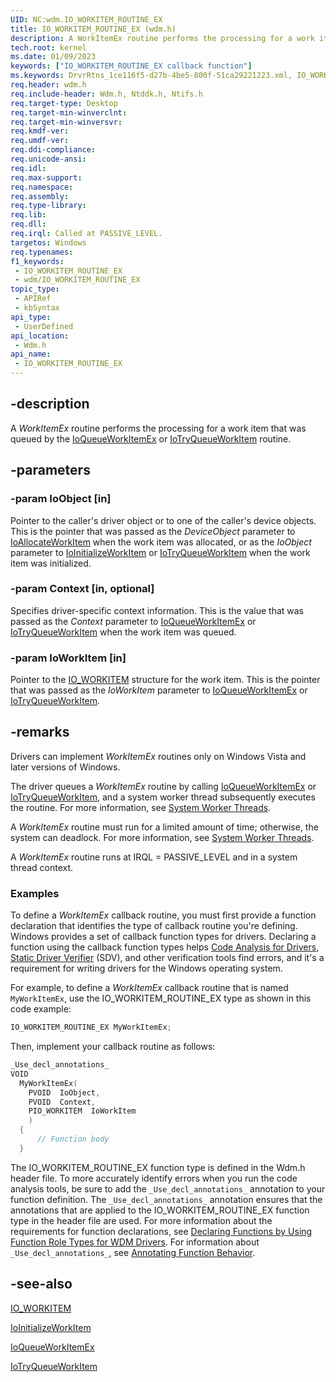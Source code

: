 ```yaml
---
UID: NC:wdm.IO_WORKITEM_ROUTINE_EX
title: IO_WORKITEM_ROUTINE_EX (wdm.h)
description: A WorkItemEx routine performs the processing for a work item that was queued by the IoQueueWorkItemEx or IoTryQueueWorkItem routine.
tech.root: kernel
ms.date: 01/09/2023
keywords: ["IO_WORKITEM_ROUTINE_EX callback function"]
ms.keywords: DrvrRtns_1ce116f5-d27b-4be5-800f-51ca29221223.xml, IO_WORKITEM_ROUTINE_EX, WorkItemEx, WorkItemEx routine [Kernel-Mode Driver Architecture], kernel.workitemex, wdm/WorkItemEx
req.header: wdm.h
req.include-header: Wdm.h, Ntddk.h, Ntifs.h
req.target-type: Desktop
req.target-min-winverclnt: 
req.target-min-winversvr: 
req.kmdf-ver: 
req.umdf-ver: 
req.ddi-compliance: 
req.unicode-ansi: 
req.idl: 
req.max-support: 
req.namespace: 
req.assembly: 
req.type-library: 
req.lib: 
req.dll: 
req.irql: Called at PASSIVE_LEVEL.
targetos: Windows
req.typenames: 
f1_keywords:
 - IO_WORKITEM_ROUTINE_EX
 - wdm/IO_WORKITEM_ROUTINE_EX
topic_type:
 - APIRef
 - kbSyntax
api_type:
 - UserDefined
api_location:
 - Wdm.h
api_name:
 - IO_WORKITEM_ROUTINE_EX
---
```


## -description

A *WorkItemEx* routine performs the processing for a work item that was queued by the [IoQueueWorkItemEx](./nf-wdm-ioqueueworkitemex.md) or [IoTryQueueWorkItem](/previous-versions/windows/hardware/drivers/dn683917(v=vs.85)) routine.

## -parameters

### -param IoObject [in]

Pointer to the caller's driver object or to one of the caller's device objects. This is the pointer that was passed as the *DeviceObject* parameter to [IoAllocateWorkItem](./nf-wdm-ioallocateworkitem.md) when the work item was allocated, or as the *IoObject* parameter to [IoInitializeWorkItem](./nf-wdm-ioinitializeworkitem.md) or [IoTryQueueWorkItem](/previous-versions/windows/hardware/drivers/dn683917(v=vs.85)) when the work item was initialized.

### -param Context [in, optional]

Specifies driver-specific context information. This is the value that was passed as the *Context* parameter to [IoQueueWorkItemEx](./nf-wdm-ioqueueworkitemex.md) or [IoTryQueueWorkItem](/previous-versions/windows/hardware/drivers/dn683917(v=vs.85)) when the work item was queued.

### -param IoWorkItem [in]

Pointer to the [IO_WORKITEM](/windows-hardware/drivers/kernel/eprocess) structure for the work item. This is the pointer that was passed as the *IoWorkItem* parameter to [IoQueueWorkItemEx](./nf-wdm-ioqueueworkitemex.md) or [IoTryQueueWorkItem](/previous-versions/windows/hardware/drivers/dn683917(v=vs.85)).

## -remarks

Drivers can implement *WorkItemEx* routines only on Windows Vista and later versions of Windows.

The driver queues a *WorkItemEx* routine by calling [IoQueueWorkItemEx](./nf-wdm-ioqueueworkitemex.md) or [IoTryQueueWorkItem](/previous-versions/windows/hardware/drivers/dn683917(v=vs.85)), and a system worker thread subsequently executes the routine. For more information, see [System Worker Threads](/windows-hardware/drivers/kernel/system-worker-threads).

A *WorkItemEx* routine must run for a limited amount of time; otherwise, the system can deadlock. For more information, see [System Worker Threads](/windows-hardware/drivers/kernel/system-worker-threads).

A *WorkItemEx* routine runs at IRQL = PASSIVE_LEVEL and in a system thread context.

### Examples

To define a *WorkItemEx* callback routine, you must first provide a function declaration that identifies the type of callback routine you're defining. Windows provides a set of callback function types for drivers. Declaring a function using the callback function types helps [Code Analysis for Drivers](/windows-hardware/drivers/devtest/code-analysis-for-drivers), [Static Driver Verifier](/windows-hardware/drivers/devtest/static-driver-verifier) (SDV), and other verification tools find errors, and it's a requirement for writing drivers for the Windows operating system.

For example, to define a *WorkItemEx* callback routine that is named `MyWorkItemEx`, use the IO_WORKITEM_ROUTINE_EX type as shown in this code example:

```cpp
IO_WORKITEM_ROUTINE_EX MyWorkItemEx;
```

Then, implement your callback routine as follows:

```cpp
_Use_decl_annotations_
VOID
  MyWorkItemEx(
    PVOID  IoObject,
    PVOID  Context,
    PIO_WORKITEM  IoWorkItem 
    )
  {
      // Function body
  }
```

The IO_WORKITEM_ROUTINE_EX function type is defined in the Wdm.h header file. To more accurately identify errors when you run the code analysis tools, be sure to add the `_Use_decl_annotations_` annotation to your function definition. The `_Use_decl_annotations_` annotation ensures that the annotations that are applied to the IO_WORKITEM_ROUTINE_EX function type in the header file are used. For more information about the requirements for function declarations, see [Declaring Functions by Using Function Role Types for WDM Drivers](/windows-hardware/drivers/devtest/declaring-functions-using-function-role-types-for-wdm-drivers). For information about `_Use_decl_annotations_`, see [Annotating Function Behavior](/visualstudio/code-quality/annotating-function-behavior).

## -see-also

[IO_WORKITEM](/windows-hardware/drivers/kernel/eprocess)

[IoInitializeWorkItem](./nf-wdm-ioinitializeworkitem.md)

[IoQueueWorkItemEx](./nf-wdm-ioqueueworkitemex.md)

[IoTryQueueWorkItem](/previous-versions/windows/hardware/drivers/dn683917(v=vs.85))